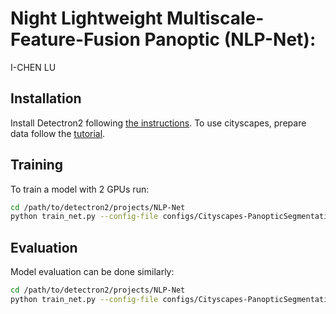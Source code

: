 # Night Lightweight Multiscale-Feature-Fusion Panoptic (NLP-Net): 

I-CHEN LU


## Installation
Install Detectron2 following [the instructions](https://detectron2.readthedocs.io/tutorials/install.html).
To use cityscapes, prepare data follow the [tutorial](https://detectron2.readthedocs.io/tutorials/builtin_datasets.html#expected-dataset-structure-for-cityscapes).

## Training

To train a model with 2 GPUs run:
```bash
cd /path/to/detectron2/projects/NLP-Net
python train_net.py --config-file configs/Cityscapes-PanopticSegmentation/panoptic_lmffnet_R_52_os16_mg124_poly_90k_bs32_crop_512_1024_dsconv.yaml --num-gpus 2
```

## Evaluation

Model evaluation can be done similarly:
```bash
cd /path/to/detectron2/projects/NLP-Net
python train_net.py --config-file configs/Cityscapes-PanopticSegmentation/panoptic_lmffnet_R_52_os16_mg124_poly_90k_bs32_crop_512_1024_dsconv.yaml --eval-only MODEL.WEIGHTS /path/to/model_checkpoint
```
